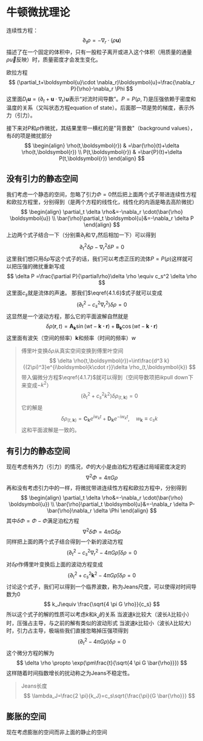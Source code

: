 # 牛顿微扰理论
连续性方程：
$$
\partial_t \rho=-\nabla_r\cdot(\rho \boldsymbol{u})
$$
描述了在一个固定的体积中，只有一股粒子离开或进入这个体积（用质量的通量$\rho \vec{u}$反映）时，质量密度才会发生变化。

欧拉方程
$$
(\partial_t+\boldsymbol{u}\cdot \nabla_r)\boldsymbol{u}=\frac{\nabla_r P}{\rho}-\nabla_r \Phi
$$
这里面$D_t \boldsymbol{u}=(\partial_t+\boldsymbol{u}\cdot \nabla_r)\boldsymbol{u}$表示“对流时间导数”。$P=P(\rho,T)$是压强依赖于密度和温度的关系（又叫状态方程equation of state）。后面那一项是势的梯度，表示外力（引力）。

接下来对$P$和$\rho$作微扰，其结果里带一横杠的是"背景数"（background values），有$\delta$的项是微扰部分
$$
\begin{align}
\rho(t,\boldsymbol{r}) & =\bar{\rho}(t)+\delta \rho(t,\boldsymbol{r}) \\
P(t,\boldsymbol{r}) & =\bar{P}(t)+\delta P(t,\boldsymbol{r})
\end{align}
$$
## 没有引力的静态空间

我们考虑一个静态的空间，忽略了引力$\Phi=0$然后把上面两个式子带进连续性方程和欧拉方程里，分别得到（是两个方程的线性化，线性化的内涵是略去高阶微扰）
$$
\begin{align}
\partial_t \delta \rho&=-\nabla_r \cdot(\bar{\rho} \boldsymbol{u}) \\
\bar{\rho}\partial_t \boldsymbol{u}&=-\nabla_r \delta P
\end{align}
$$
上边两个式子结合一下（分别乘$\partial_t$和$\nabla_r$然后相加一下）可以得到
$$
\partial_t^2 \delta \rho - \nabla_r^2 \delta P=0 \tag{4.1.6} \label{4.1.6}
$$
这里我们想只用$\delta \rho$写这个式子的话，我们可以考虑正压的流体$P=P(\rho)$这样就可以把压强的微扰重新写成
$$
\delta P =\frac{\partial P}{\partial\rho}\delta \rho \equiv c_s^2 \delta \rho
$$
这里面$c_s$就是流体的声速。
那我们$\eqref{4.1.6}$式子就可以变成
$$
(\partial_t^2-c_s^2 \nabla^2_r)\delta \rho=0 \tag{4.1.7}\label{4.1.7}
$$
这显然是一个波动方程，那么它的平面波解自然就是
$$
\delta \rho(\boldsymbol{r},t)=\boldsymbol{A_k}\sin(wt-\boldsymbol{k \cdot r})+\boldsymbol{B_k}\cos(wt-\boldsymbol{k \cdot
 r})
$$
这里面有波矢（空间的频率）$\boldsymbol{k}$和频率（时间的频率）$w$

>傅里叶变换$\delta \rho$从真实空间变换到傅里叶空间
$$
\delta \rho(t,\boldsymbol{r})=\int\frac{d^3 k}{(2\pi)^3}e^{i\boldsymbol{k\cdot r}}\delta \rho_(t,\boldsymbol{k})
$$
带入偏微分方程$\eqref{4.1.7}$就可以得到（空间导数项把$ik$pull down下来变成$-k^2$）
$$
(\partial_t^2+c_s^2k^2)\delta \rho_(t,\boldsymbol{k})=0
$$
它的解是
$$
\delta \rho_(t,\boldsymbol{k})=\boldsymbol{C_k}e^{iw_kt}+\boldsymbol{D_k}e^{-iw_kt}, \quad w_\boldsymbol{k}\equiv c_sk
$$
这和平面波解是一致的。

## 有引力的静态空间

现在考虑有外力（引力）的情况，$\Phi$的大小是由泊松方程通过局域密度决定的
$$
\nabla^2 \Phi=4\pi G \rho
$$
再和没有考虑引力中的一样，将微扰带进连续性方程和欧拉方程中，分别得到
$$
\begin{align}
\partial_t \delta \rho&=-\nabla_r \cdot(\bar{\rho} \boldsymbol{u}) \\
\bar{\rho}\partial_t \boldsymbol{u}&=-\nabla_r \delta P-\bar{\rho}\nabla_r \delta \Phi
\end{align}
$$
其中$\delta \Phi =\Phi-\bar{\Phi}$满足泊松方程
$$
\nabla^2 \delta\Phi=4\pi G \delta \rho
$$
同样把上面的两个式子结合得到一个新的波动方程
$$
(\partial_t^2-c_s^2 \nabla^2_r-4\pi G \bar{\rho})\delta \rho=0 
$$
对$\delta \rho$作傅里叶变换后上面的波动方程变成
$$
(\partial_t^2+c_s^2 \boldsymbol{k}^2-4\pi G \bar{\rho})\delta \rho=0 
$$
讨论这个式子，我们可以得到一个临界波数，称为Jeans尺度，可以使得对时间导数为0
$$
k_J\equiv \frac{\sqrt{4 \pi G \rho}}{c_s}
$$
所以这个式子的解的性质可以考虑$k$和$k_J$的关系
当波速$k$比较大（波长$\lambda$比较小）时，压强占主导，与之前的解有类似的波动形式
当波速$k$比较小（波长$\lambda$比较大）时，引力占主导，极端些我们直接忽略掉压强项得到
$$
(\partial_t^2-4 \pi G \rho)\delta \rho =0
$$
这个微分方程的解为
$$
\delta \rho \propto \exp(\pm\frac{t}{\sqrt{4 \pi G \bar{\rho}}})
$$
这样随着时间指数增长的扰动称之为Jeans不稳定性。
>Jeans长度
$$
\lambda_J=\frac{2 \pi}{k_J}=c_s\sqrt{\frac{\pi}{G \bar{\rho}}}
$$

## 膨胀的空间
现在考虑膨胀的空间而非上面的静止的空间
